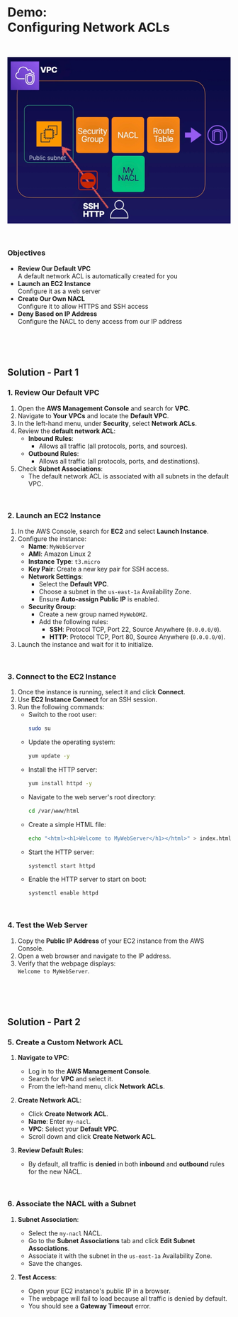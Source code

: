 # Demo:<br>Configuring Network ACLs

<br>

![](../img/demo/7.2.NetworkACLs.png)

<br>

### Objectives
- **Review Our Default VPC**<br>A default network ACL is automatically created for you
- **Launch an EC2 Instance**<br>Configure it as a web server
- **Create Our Own NACL**<br>Configure it to allow HTTPS and SSH access
- **Deny Based on IP Address**<br>Configure the NACL to deny access from our IP address

<br><br><br>

## Solution - Part 1
### 1. **Review Our Default VPC**
   1. Open the **AWS Management Console** and search for **VPC**.
   2. Navigate to **Your VPCs** and locate the **Default VPC**.
   3. In the left-hand menu, under **Security**, select **Network ACLs**.
   4. Review the **default network ACL**:
      - **Inbound Rules**:
        - Allows all traffic (all protocols, ports, and sources).
      - **Outbound Rules**:
        - Allows all traffic (all protocols, ports, and destinations).
   5. Check **Subnet Associations**:
      - The default network ACL is associated with all subnets in the default VPC.

<br>

### 2. **Launch an EC2 Instance**
   1. In the AWS Console, search for **EC2** and select **Launch Instance**.
   2. Configure the instance:
      - **Name**: `MyWebServer`
      - **AMI**: Amazon Linux 2
      - **Instance Type**: `t3.micro`
      - **Key Pair**: Create a new key pair for SSH access.
      - **Network Settings**:
        - Select the **Default VPC**.
        - Choose a subnet in the `us-east-1a` Availability Zone.
        - Ensure **Auto-assign Public IP** is enabled.
      - **Security Group**:
        - Create a new group named `MyWebDMZ`.
        - Add the following rules:
          - **SSH**: Protocol TCP, Port 22, Source Anywhere (`0.0.0.0/0`).
          - **HTTP**: Protocol TCP, Port 80, Source Anywhere (`0.0.0.0/0`).
   3. Launch the instance and wait for it to initialize.

<br>

### 3. **Connect to the EC2 Instance**
   1. Once the instance is running, select it and click **Connect**.
   2. Use **EC2 Instance Connect** for an SSH session.
   3. Run the following commands:
      - Switch to the root user:
        ```bash
        sudo su
        ```
      - Update the operating system:
        ```bash
        yum update -y
        ```
      - Install the HTTP server:
        ```bash
        yum install httpd -y
        ```
      - Navigate to the web server's root directory:
        ```bash
        cd /var/www/html
        ```
      - Create a simple HTML file:
        ```bash
        echo "<html><h1>Welcome to MyWebServer</h1></html>" > index.html
        ```
      - Start the HTTP server:
        ```bash
        systemctl start httpd
        ```
      - Enable the HTTP server to start on boot:
        ```bash
        systemctl enable httpd
        ```

<br>

### 4. **Test the Web Server**
   1. Copy the **Public IP Address** of your EC2 instance from the AWS Console.
   2. Open a web browser and navigate to the IP address.
   3. Verify that the webpage displays:  
      `Welcome to MyWebServer`.


<br><br><br>

## Solution - Part 2
### **5. Create a Custom Network ACL**
1. **Navigate to VPC**:
   - Log in to the **AWS Management Console**.
   - Search for **VPC** and select it.
   - From the left-hand menu, click **Network ACLs**.

2. **Create Network ACL**:
   - Click **Create Network ACL**.
   - **Name**: Enter `my-nacl`.
   - **VPC**: Select your **Default VPC**.
   - Scroll down and click **Create Network ACL**.

3. **Review Default Rules**:
   - By default, all traffic is **denied** in both **inbound** and **outbound** rules for the new NACL.

<br>

### **6. Associate the NACL with a Subnet**
1. **Subnet Association**:
   - Select the `my-nacl` NACL.
   - Go to the **Subnet Associations** tab and click **Edit Subnet Associations**.
   - Associate it with the subnet in the `us-east-1a` Availability Zone.
   - Save the changes.

2. **Test Access**:
   - Open your EC2 instance's public IP in a browser.
   - The webpage will fail to load because all traffic is denied by default.
   - You should see a **Gateway Timeout** error.

